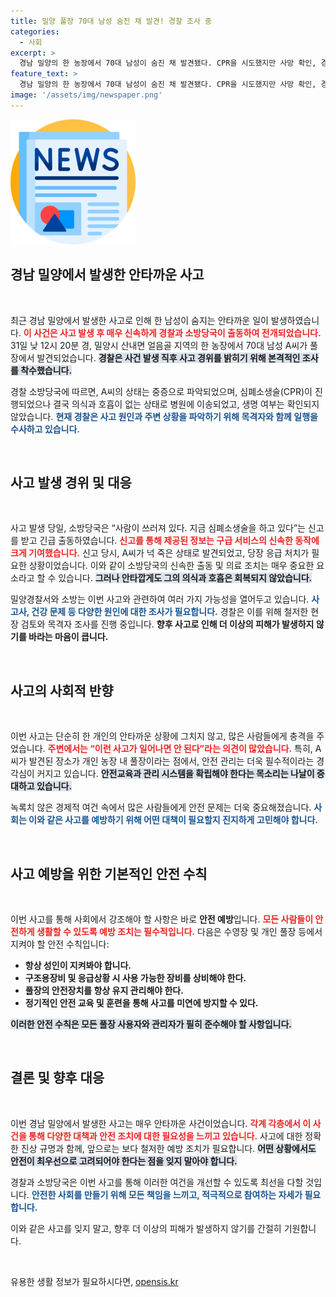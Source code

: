 ```yaml
---
title: 밀양 풀장 70대 남성 숨진 채 발견! 경찰 조사 중
categories:
  - 사회
excerpt: >
  경남 밀양의 한 농장에서 70대 남성이 숨진 채 발견됐다. CPR을 시도했지만 사망 확인, 경찰이 사고 원인 조사에 나섰다. 미스터리한 사건의 전말이 궁금하다면 클릭!
feature_text: >
  경남 밀양의 한 농장에서 70대 남성이 숨진 채 발견됐다. CPR을 시도했지만 사망 확인, 경찰이 사고 원인 조사에 나섰다. 미스터리한 사건의 전말이 궁금하다면 클릭!
image: '/assets/img/newspaper.png'
---
```


<p><img src="/assets/img/newspaper.png" alt="kimp 속보" /></p>

<h2 data-ke-size="size26">경남 밀양에서 발생한 안타까운 사고</h2>

<p data-ke-size="size16">&nbsp;</p>

<p>최근 경남 밀양에서 발생한 사고로 인해 한 남성이 숨지는 안타까운 일이 발생하였습니다. <b><span style="color: #ee2323;">이 사건은 사고 발생 후 매우 신속하게 경찰과 소방당국이 출동하여 전개되었습니다.</span></b> 31일 낮 12시 20분 경, 밀양시 산내면 얼음골 지역의 한 농장에서 70대 남성 A씨가 풀장에서 발견되었습니다. <b><span style="background-color: #21538527;">경찰은 사건 발생 직후 사고 경위를 밝히기 위해 본격적인 조사를 착수했습니다.</span></b> </p>

<p>경찰 소방당국에 따르면, A씨의 상태는 중증으로 파악되었으며, 심폐소생술(CPR)이 진행되었으나 결국 의식과 호흡이 없는 상태로 병원에 이송되었고, 생명 여부는 확인되지 않았습니다. <b><span style="color: #1a5490;">현재 경찰은 사고 원인과 주변 상황을 파악하기 위해 목격자와 함께 일행을 수사하고 있습니다.</span></b></p>

<p data-ke-size="size16">&nbsp;</p>

<h2 data-ke-size="size26">사고 발생 경위 및 대응</h2>

<p data-ke-size="size16">&nbsp;</p>

<p>사고 발생 당일, 소방당국은 “사람이 쓰러져 있다. 지금 심폐소생술을 하고 있다”는 신고를 받고 긴급 출동하였습니다. <b><span style="color: #ee2323;">신고를 통해 제공된 정보는 구급 서비스의 신속한 동작에 크게 기여했습니다.</span></b> 신고 당시, A씨가 넉 죽은 상태로 발견되었고, 당장 응급 처치가 필요한 상황이었습니다. 이와 같이 소방당국의 신속한 출동 및 의료 조치는 매우 중요한 요소라고 할 수 있습니다. <b><span style="background-color: #21538527;">그러나 안타깝게도 그의 의식과 호흡은 회복되지 않았습니다.</span></b></p>

<p>밀양경찰서와 소방는 이번 사고와 관련하여 여러 가지 가능성을 열어두고 있습니다. <b><span style="color: #1a5490;">사고사, 건강 문제 등 다양한 원인에 대한 조사가 필요합니다.</span></b> 경찰은 이를 위해 철저한 현장 검토와 목격자 조사를 진행 중입니다. <b>향후 사고로 인해 더 이상의 피해가 발생하지 않기를 바라는 마음이 큽니다.</b></p>

<p data-ke-size="size16">&nbsp;</p>

<h2 data-ke-size="size26">사고의 사회적 반향</h2>

<p data-ke-size="size16">&nbsp;</p>

<p>이번 사고는 단순히 한 개인의 안타까운 상황에 그치지 않고, 많은 사람들에게 충격을 주었습니다. <b><span style="color: #ee2323;">주변에서는 “이런 사고가 일어나면 안 된다”라는 의견이 많았습니다.</span></b> 특히, A씨가 발견된 장소가 개인 농장 내 풀장이라는 점에서, 안전 관리는 더욱 필수적이라는 경각심이 커지고 있습니다. <b><span style="background-color: #21538527;">안전교육과 관리 시스템을 확립해야 한다는 목소리는 나날이 증대하고 있습니다.</span></b> </p>

<p>녹록치 않은 경제적 여건 속에서 많은 사람들에게 안전 문제는 더욱 중요해졌습니다. <b><span style="color: #1a5490;">사회는 이와 같은 사고를 예방하기 위해 어떤 대책이 필요할지 진지하게 고민해야 합니다.</span></b> </p>

<p data-ke-size="size16">&nbsp;</p>

<h2 data-ke-size="size26">사고 예방을 위한 기본적인 안전 수칙</h2>

<p data-ke-size="size16">&nbsp;</p>

<p>이번 사고를 통해 사회에서 강조해야 할 사항은 바로 <b>안전 예방</b>입니다. <b><span style="color: #ee2323;">모든 사람들이 안전하게 생활할 수 있도록 예방 조치는 필수적입니다.</span></b> 다음은 수영장 및 개인 풀장 등에서 지켜야 할 안전 수칙입니다:</p>

<ul>
    <li><b>항상 성인이 지켜봐야 합니다.</b></li>
    <li><b>구조용장비 및 응급상황 시 사용 가능한 장비를 상비해야 한다.</b></li>
    <li><b>풀장의 안전장치를 항상 유지 관리해야 한다.</b></li>
    <li><b>정기적인 안전 교육 및 훈련을 통해 사고를 미연에 방지할 수 있다.</b></li>
</ul>

<p><b><span style="background-color: #21538527;">이러한 안전 수칙은 모든 풀장 사용자와 관리자가 필히 준수해야 할 사항입니다.</span></b> </p>

<p data-ke-size="size16">&nbsp;</p>

<h2 data-ke-size="size26">결론 및 향후 대응</h2>

<p data-ke-size="size16">&nbsp;</p>

<p>이번 경남 밀양에서 발생한 사고는 매우 안타까운 사건이었습니다. <b><span style="color: #ee2323;">각계 각층에서 이 사건을 통해 다양한 대책과 안전 조치에 대한 필요성을 느끼고 있습니다.</span></b> 사고에 대한 정확한 진상 규명과 함께, 앞으로는 보다 철저한 예방 조치가 필요합니다. <b><span style="background-color: #21538527;">어떤 상황에서도 안전이 최우선으로 고려되어야 한다는 점을 잊지 말아야 합니다.</span></b> </p>

<p>경찰과 소방당국은 이번 사고를 통해 이러한 여건을 개선할 수 있도록 최선을 다할 것입니다. <b><span style="color: #1a5490;">안전한 사회를 만들기 위해 모든 책임을 느끼고, 적극적으로 참여하는 자세가 필요합니다.</span></b> </p>

<p>이와 같은 사고를 잊지 말고, 향후 더 이상의 피해가 발생하지 않기를 간절히 기원합니다. </p>

<p data-ke-size="size16">&nbsp;</p>
유용한 생활 정보가 필요하시다면, <a href="https://opensis.kr" rel="dofollow">opensis.kr</a>


